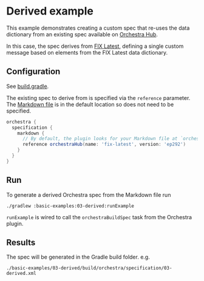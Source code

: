 # Derived example

This example demonstrates creating a custom spec that re-uses the data dictionary from an existing spec available on
[Orchestra Hub](https://orchestrahub.org).

In this case, the spec derives from [FIX Latest](https://orchestrahub.org/-/fix-latest), defining a single custom
message based on elements from the FIX Latest data dictionary.

## Configuration

See [build.gradle](./build.gradle).

The existing spec to derive from is specified via the `reference` parameter. The [Markdown file](./orchestra/specification/03-derived.md) is in the default location so does not need to be specified.

```groovy
orchestra {
  specification {
    markdown {
      // By default, the plugin looks for your Markdown file at `orchestra/specification/<project-name>.md`
      reference orchestraHub(name: 'fix-latest', version: 'ep292')
    }
  }
}
```

## Run

To generate a derived Orchestra spec from the Markdown file run

```
./gradlew :basic-examples:03-derived:runExample
```

`runExample` is wired to call the `orchestraBuildSpec` task from the Orchestra plugin.


## Results

The spec will be generated in the Gradle build folder. e.g.

```
./basic-examples/03-derived/build/orchestra/specification/03-derived.xml
```
